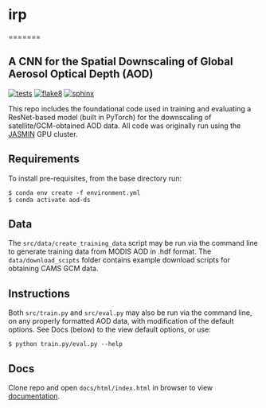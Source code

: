 # irp
=======
## A CNN for the Spatial Downscaling of Global Aerosol Optical Depth (AOD)
[![tests](https://github.com/j0shmillar/irp/tree/main/actions/workflows/tests.yml/badge.svg)](https://github.com/j0shmillar/irp/tree/main/actions/workflows/tests.yml)
[![flake8](https://github.com/j0shmillar/irp/tree/main/actions/workflows/flake8.yml/badge.svg)](https://github.com/j0shmillar/irp/tree/main/actions/workflows/flake8.yml)
[![sphinx](https://github.com/j0shmillar/irp/tree/main/actions/workflows/sphinx.yml/badge.svg)](https://github.com/j0shmillar/irp/tree/main/actions/workflows/sphinx.yml)

This repo includes the foundational code used in training and evaluating a ResNet-based model (built in PyTorch) for the downscaling of satellite/GCM-obtained AOD data. All code was originally run using the [JASMIN](https://jasmin.ac.uk) GPU cluster.

Requirements
------------

To install pre-requisites, from the base directory run:
```  
$ conda env create -f environment.yml
$ conda activate aod-ds
```  

Data
-------------

The `src/data/create_training_data` script may be run via the command line to generate training data from MODIS AOD in .hdf format. The `data/download_scipts` folder contains example download scripts for obtaining CAMS GCM data. 

Instructions 
-------------

Both `src/train.py` and `src/eval.py` may also be run via the command line, on any properly formatted AOD data, with modification of the default options. See Docs (below) to the view default options, or use:

```  
$ python train.py/eval.py --help
```  

Docs
-------------

Clone repo and open `docs/html/index.html` in browser to view [documentation](https://github.com/ese-msc-2022/irp-jm4622/blob/main/docs/html/index.html).
